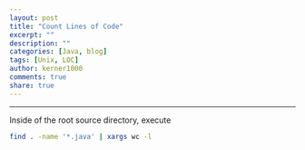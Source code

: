 ```yaml
---
layout: post
title: "Count Lines of Code"
excerpt: ""
description: ""
categories: [Java, blog]
tags: [Unix, LOC]
author: kerner1000
comments: true
share: true
---
```


---
Inside of the root source directory, execute

```bash
find . -name '*.java' | xargs wc -l
```

